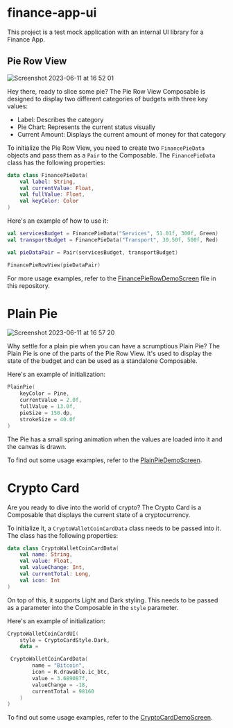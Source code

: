 # finance-app-ui

This project is a test mock application with an internal UI library for a Finance App.

## Pie Row View
![Screenshot 2023-06-11 at 16 52 01](https://github.com/zurche/finance-app-ui/assets/15671525/e6b6cc50-20f7-4bb1-9825-d678363e4c60)

Hey there, ready to slice some pie? The Pie Row View Composable is designed to display two different categories of budgets with three key values:
- Label: Describes the category
- Pie Chart: Represents the current status visually
- Current Amount: Displays the current amount of money for that category

To initialize the Pie Row View, you need to create two `FinancePieData` objects and pass them as a `Pair` to the Composable. The `FinancePieData` class has the following properties:
```kotlin
data class FinancePieData(
    val label: String,
    val currentValue: Float,
    val fullValue: Float,
    val keyColor: Color
)
```

Here's an example of how to use it:
```kotlin
val servicesBudget = FinancePieData("Services", 51.01f, 300f, Green)
val transportBudget = FinancePieData("Transport", 30.50f, 500f, Red)

val pieDataPair = Pair(servicesBudget, transportBudget)

FinancePieRowView(pieDataPair)
```

For more usage examples, refer to the [FinancePieRowDemoScreen](https://github.com/zurche/finance-app-ui/blob/main/app/src/main/java/com/az/financeapp/ui/screens/FinancePieRowDemoScreen.kt) file in this repository.

# Plain Pie
![Screenshot 2023-06-11 at 16 57 20](https://github.com/zurche/finance-app-ui/assets/15671525/e45602a8-9db9-446b-a7dc-ed95786d3887)

Why settle for a plain pie when you can have a scrumptious Plain Pie? The Plain Pie is one of the parts of the Pie Row View. It's used to display the state of the budget and can be used as a standalone Composable.

Here's an example of initialization:
```kotlin
PlainPie(
    keyColor = Pine,
    currentValue = 2.0f,
    fullValue = 13.0f,
    pieSize = 150.dp,
    strokeSize = 40.0f
)
```

The Pie has a small spring animation when the values are loaded into it and the canvas is drawn.

To find out some usage examples, refer to the [PlainPieDemoScreen](https://github.com/zurche/finance-app-ui/blob/main/app/src/main/java/com/az/financeapp/ui/screens/PlainPieDemoScreen.kt).

# Crypto Card

Are you ready to dive into the world of crypto? The Crypto Card is a Composable that displays the current state of a cryptocurrency.

To initialize it, a `CryptoWalletCoinCardData` class needs to be passed into it. The class has the following properties:
```kotlin
data class CryptoWalletCoinCardData(
    val name: String,
    val value: Float,
    val valueChange: Int,
    val currentTotal: Long,
    val icon: Int
)
```

On top of this, it supports Light and Dark styling. This needs to be passed as a parameter into the Composable in the `style` parameter.

Here's an example of initialization:
```kotlin
CryptoWalletCoinCardUI(
    style = CryptoCardStyle.Dark,
    data =

 CryptoWalletCoinCardData(
        name = "Bitcoin",
        icon = R.drawable.ic_btc,
        value = 3.689087f,
        valueChange = -18,
        currentTotal = 98160
    )
)
```

To find out some usage examples, refer to the [CryptoCardDemoScreen](https://github.com/zurche/finance-app-ui/blob/main/app/src/main/java/com/az/financeapp/ui/screens/CryptoWalletHomeScreen.kt).